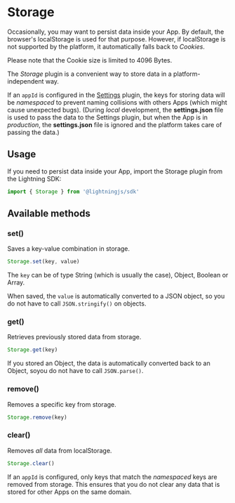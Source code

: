 # Storage

Occasionally, you may want to persist data inside your App. By default, the browser's localStorage is used for that purpose. However, if localStorage is not supported by the platform, it automatically falls back to *Cookies*.

Please note that the Cookie size is limited to 4096 Bytes.

The *Storage* plugin is a convenient way to store data in a platform-independent way.

If an `appId` is configured in the [Settings](settings.md) plugin, the keys for storing data will be *namespaced* to prevent naming collisions with others Apps (which might cause unexpected bugs). (During *local* development, the **settings.json** file is used to pass the data to the Settings plugin, but when the App is in *production*, the **settings.json** file is ignored and the platform takes care of passing the data.)

## Usage

If you need to persist data inside your App, import the Storage plugin from the Lightning SDK:

```js
import { Storage } from '@lightningjs/sdk'
```

## Available methods

### set()

Saves a key-value combination in storage.

```js
Storage.set(key, value)
```

The `key` can be of type String (which is usually the case), Object, Boolean or Array.

When saved, the `value` is automatically converted to a JSON object, so you do not have to call `JSON.stringify()` on objects.

### get()

Retrieves previously stored data from storage.

```js
Storage.get(key)
```

If you stored an Object, the data is automatically converted back to an Object, soyou do not have to call  `JSON.parse()`.

### remove()

Removes a specific key from storage.

```js
Storage.remove(key)
```

### clear()

Removes *all* data from localStorage.

```js
Storage.clear()
```

If an `appId` is configured, only keys that match the *namespaced* keys are removed from storage. This ensures that you do not clear any data that is stored for other Apps on the same domain.
